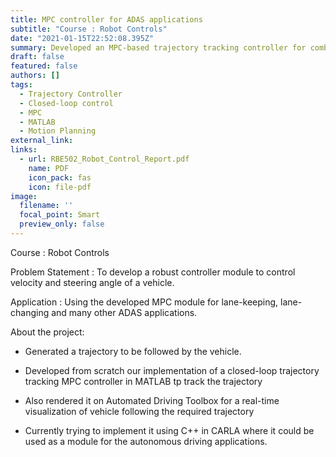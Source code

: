 ```yaml
---
title: MPC controller for ADAS applications
subtitle: "Course : Robot Controls"
date: "2021-01-15T22:52:08.395Z"
summary: Developed an MPC-based trajectory tracking controller for combined velocity and steering control.
draft: false
featured: false
authors: []
tags:
  - Trajectory Controller
  - Closed-loop control
  - MPC
  - MATLAB
  - Motion Planning
external_link: 
links:
  - url: RBE502_Robot_Control_Report.pdf
    name: PDF
    icon_pack: fas
    icon: file-pdf
image:
  filename: ''
  focal_point: Smart
  preview_only: false
---
```


Course : Robot Controls

Problem Statement : To develop a robust controller module to control velocity and steering angle of a vehicle. 

Application : Using the developed MPC module for lane-keeping, lane-changing and many other ADAS applications.

About the project:
* Generated a trajectory to be followed by the vehicle.

* Developed from scratch our implementation of a closed-loop trajectory tracking MPC controller in MATLAB tp track the trajectory

* Also rendered it on Automated Driving Toolbox for a real-time visualization of vehicle following the required trajectory

* Currently trying to implement it using C++ in CARLA where it could be used as a module for the autonomous driving applications. 

